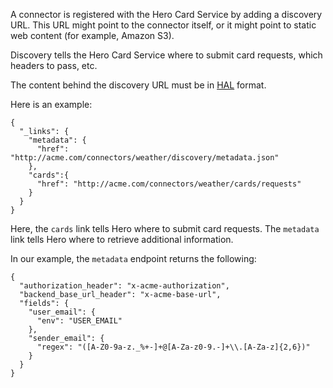 A connector is registered with the Hero Card Service by adding a discovery URL. This URL might point to the connector itself, or it might point to static web content (for example, Amazon S3).

Discovery tells the Hero Card Service where to submit card requests, which headers to pass, etc.

The content behind the discovery URL must be in [HAL](http://stateless.co/hal_specification.html) format. 

Here is an example:
```
{
  "_links": {
    "metadata": {
      "href": "http://acme.com/connectors/weather/discovery/metadata.json"
    },
    "cards":{
      "href": "http://acme.com/connectors/weather/cards/requests"
    }
  }
}
```   
Here, the `cards` link tells Hero where to submit card requests. The `metadata` link tells Hero where to retrieve additional information.

In our example, the `metadata` endpoint returns the following:
```
{
  "authorization_header": "x-acme-authorization",
  "backend_base_url_header": "x-acme-base-url",
  "fields": {
    "user_email": {
      "env": "USER_EMAIL"
    },
    "sender_email": {
      "regex": "([A-Z0-9a-z._%+-]+@[A-Za-z0-9.-]+\\.[A-Za-z]{2,6})"
    }
  }
}
```
